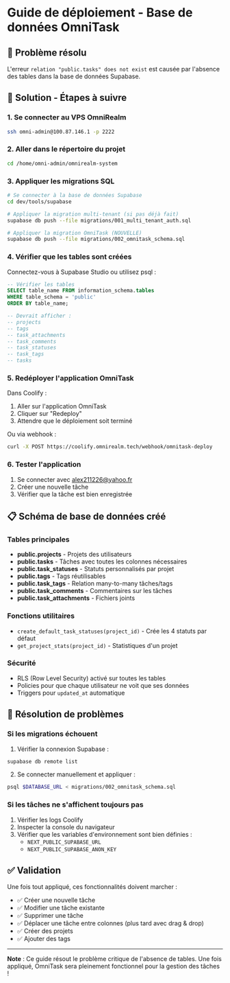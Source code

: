 # Guide de déploiement - Base de données OmniTask

## 🚨 Problème résolu

L'erreur `relation "public.tasks" does not exist` est causée par l'absence des tables dans la base de données Supabase.

## 🔧 Solution - Étapes à suivre

### 1. Se connecter au VPS OmniRealm

```bash
ssh omni-admin@100.87.146.1 -p 2222
```

### 2. Aller dans le répertoire du projet

```bash
cd /home/omni-admin/omnirealm-system
```

### 3. Appliquer les migrations SQL

```bash
# Se connecter à la base de données Supabase
cd dev/tools/supabase

# Appliquer la migration multi-tenant (si pas déjà fait)
supabase db push --file migrations/001_multi_tenant_auth.sql

# Appliquer la migration OmniTask (NOUVELLE)
supabase db push --file migrations/002_omnitask_schema.sql
```

### 4. Vérifier que les tables sont créées

Connectez-vous à Supabase Studio ou utilisez psql :

```sql
-- Vérifier les tables
SELECT table_name FROM information_schema.tables 
WHERE table_schema = 'public' 
ORDER BY table_name;

-- Devrait afficher :
-- projects
-- tags
-- task_attachments
-- task_comments
-- task_statuses
-- task_tags
-- tasks
```

### 5. Redéployer l'application OmniTask

Dans Coolify :
1. Aller sur l'application OmniTask
2. Cliquer sur "Redeploy"
3. Attendre que le déploiement soit terminé

Ou via webhook :
```bash
curl -X POST https://coolify.omnirealm.tech/webhook/omnitask-deploy
```

### 6. Tester l'application

1. Se connecter avec alex211226@yahoo.fr
2. Créer une nouvelle tâche
3. Vérifier que la tâche est bien enregistrée

## 📋 Schéma de base de données créé

### Tables principales

- **public.projects** - Projets des utilisateurs
- **public.tasks** - Tâches avec toutes les colonnes nécessaires
- **public.task_statuses** - Statuts personnalisés par projet
- **public.tags** - Tags réutilisables
- **public.task_tags** - Relation many-to-many tâches/tags
- **public.task_comments** - Commentaires sur les tâches
- **public.task_attachments** - Fichiers joints

### Fonctions utilitaires

- `create_default_task_statuses(project_id)` - Crée les 4 statuts par défaut
- `get_project_stats(project_id)` - Statistiques d'un projet

### Sécurité

- RLS (Row Level Security) activé sur toutes les tables
- Policies pour que chaque utilisateur ne voit que ses données
- Triggers pour `updated_at` automatique

## 🐛 Résolution de problèmes

### Si les migrations échouent

1. Vérifier la connexion Supabase :
```bash
supabase db remote list
```

2. Se connecter manuellement et appliquer :
```bash
psql $DATABASE_URL < migrations/002_omnitask_schema.sql
```

### Si les tâches ne s'affichent toujours pas

1. Vérifier les logs Coolify
2. Inspecter la console du navigateur
3. Vérifier que les variables d'environnement sont bien définies :
   - `NEXT_PUBLIC_SUPABASE_URL`
   - `NEXT_PUBLIC_SUPABASE_ANON_KEY`

## ✅ Validation

Une fois tout appliqué, ces fonctionnalités doivent marcher :

- ✅ Créer une nouvelle tâche
- ✅ Modifier une tâche existante
- ✅ Supprimer une tâche
- ✅ Déplacer une tâche entre colonnes (plus tard avec drag & drop)
- ✅ Créer des projets
- ✅ Ajouter des tags

---

**Note** : Ce guide résout le problème critique de l'absence de tables. Une fois appliqué, OmniTask sera pleinement fonctionnel pour la gestion des tâches !